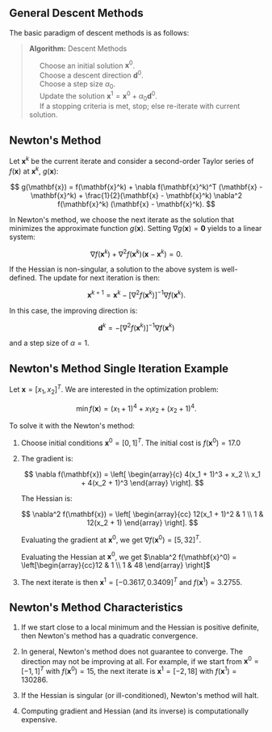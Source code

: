 ## General Descent Methods

The basic paradigm of descent methods is as follows:

> **Algorithm:** Descent Methods 
>
> $\quad$ Choose an initial solution $\mathbf{x}^0$.   
> $\quad$ Choose a descent direction $\mathbf{d}^0$.   
> $\quad$ Choose a step size $\alpha_0$.   
> $\quad$ Update the solution $\mathbf{x}^1 = \mathbf{x}^0 + \alpha_0 \mathbf{d}^0$.   
> $\quad$ If a stopping criteria is met, stop; else re-iterate with current solution.   


## Newton's Method

Let $\mathbf{x}^k$ be the current iterate and consider a second-order Taylor series of $f(\mathbf{x})$ at $\mathbf{x}^k$, $g(\mathbf{x})$:

$$
g(\mathbf{x}) = f(\mathbf{x}^k) + \nabla f(\mathbf{x}^k)^T (\mathbf{x} - \mathbf{x}^k) + \frac{1}{2}(\mathbf{x} - \mathbf{x}^k) \nabla^2 
f(\mathbf{x}^k) (\mathbf{x} - \mathbf{x}^k).
$$

In Newton's method, we choose the next iterate as the solution that minimizes the approximate function $g(\mathbf{x})$. Setting $\nabla g(\mathbf{x}) = \mathbf{0}$ yields to a linear system:

$$
\nabla f(\mathbf{x}^k) + \nabla^2 f(\mathbf{x}^k) (\mathbf{x} - \mathbf{x}^k) = 0.
$$

If the Hessian is non-singular, a solution to the above system is well-defined. The update for next iteration is then:

$$
\mathbf{x}^{k + 1} = \mathbf{x}^k - \left[ \nabla^2 f(\mathbf{x}^k) \right]^{-1} \nabla f(\mathbf{x}^k).
$$

In this case, the improving direction is:

$$
\mathbf{d}^k = -\left[ \nabla^2 f(\mathbf{x}^k) \right]^{-1} \nabla f(\mathbf{x}^k)
$$

and a step size of $\alpha = 1$.

## Newton's Method Single Iteration Example

Let $\mathbf{x} = \left[x_1, x_2 \right]^T$. We are interested in the optimization problem:

$$
\min f(\mathbf{x}) = (x_1 + 1)^4 + x_1 x_2  + (x_2 + 1)^4. 
$$

To solve it with the Newton's method:

1. Choose initial conditions $\mathbf{x}^0 = \left[0, 1 \right]^T$. The initial cost is $f(\mathbf{x}^0) = 17.0$
2. The gradient is:

    $$
    \nabla f(\mathbf{x}) =
    \left[
    \begin{array}{c}
    4(x_1 + 1)^3 + x_2 \\
    x_1 + 4(x_2 + 1)^3
    \end{array}
    \right].
    $$

    The Hessian is:

    $$
    \nabla^2 f(\mathbf{x}) = 
    \left[
    \begin{array}{cc}
    12(x_1 + 1)^2 & 1 \\
    1 & 12(x_2 + 1)
    \end{array}
    \right].
    $$

    Evaluating the gradient at $\mathbf{x}^0$, we get $\nabla f(\mathbf{x}^0) = \left[5, 32 \right]^T$.

    Evaluating the Hessian at $\mathbf{x}^0$, we get $\nabla^2 f(\mathbf{x}^0) = \left[\begin{array}{cc}12 & 1 \\ 1 & 48 \end{array} \right]$

3. The next iterate is then $\mathbf{x}^1 = \left[ -0.3617, 0.3409 \right]^T$ and $f(\mathbf{x}^1) = 3.2755$.

## Newton's Method Characteristics

1. If we start close to a local minimum and the Hessian is positive definite, then Newton's method has a quadratic convergence. 

2. In general, Newton's method does not guarantee to converge. The direction may not be improving at all. For example, if we start
    from $\mathbf{x}^0 = \left[ -1, 1 \right]^T$ with $f(\mathbf{x}^0) = 15$, the next iterate is $\mathbf{x}^1 = \left[ -2, 18 \right]$ with $f(\mathbf{x}^1) = 130286$.

3. If the Hessian is singular (or ill-conditioned), Newton's method will halt.

4. Computing gradient and Hessian (and its inverse) is computationally expensive.